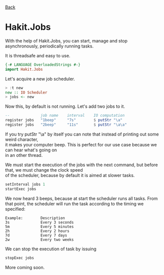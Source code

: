 [Back](/)

Hakit.Jobs
=====

With the help of Hakit.Jobs, you can start, manage and stop asynchronously, periodically running tasks.  

It is threadsafe and easy to use.

```haskell
{-# LANGUAGE OverloadedStrings #-}
import Hakit.Jobs
```

Let's acquire a new job scheduler.

```haskell
> :t new
new :: IO Scheduler
> jobs <- new
```

Now this, by default is not running. Let's add two jobs to it.

```haskell
--              job name    interval    IO computation
register jobs   "1beep"     "7s"        $ putStr "\a"
register jobs   "2beep"     "11s"       $ putStr "\a\a"
```

If you try putStr "\a" by itself you can note that instead of printing out some weird character,  
it makes your computer beep. This is perfect for our use case because we can hear what's going on  
in an other thread.

We must start the execution of the jobs with the next command, but before that, we must change the clock speed  
of the scheduler, because by default it is aimed at slower tasks.

```haskell
setInterval jobs 1
startExec jobs
```

We now heard 3 beeps, because at start the scheduler runs all tasks. From that point, the scheduler will run the task according 
to the timing we specified:

    Example:        Description
    3s              Every 3 seconds
    5m              Every 5 minutes
    2h              Every 2 hours
    7d              Every 7 days
    2w              Every two weeks

We can stop the execution of task by issuing

```haskell
stopExec jobs
```

More coming soon.
    

